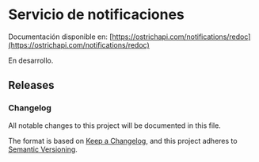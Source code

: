 # Servicio de notificaciones

Documentación disponible en: [https://ostrichapi.com/notifications/redoc](https://ostrichapi.com/notifications/redoc)

En desarrollo.

## Releases

### Changelog

All notable changes to this project will be documented in this file.

The format is based on [Keep a Changelog](https://keepachangelog.com/en/1.0.0/),
and this project adheres to [Semantic Versioning](https://semver.org/spec/v2.0.0.html).
